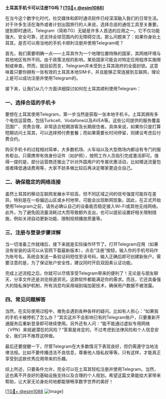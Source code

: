 **土耳其手机卡可以注册TG吗？[[TG💪+ @esim1088](https://t.me/s/esim1088)]**

在当今这个数字化时代，社交媒体和即时通讯软件已经深深融入我们的日常生活。对于许多生活在海外或者计划出国旅行的人来说，选择合适的通信工具至关重要。提到即时通讯，Telegram（简称TG）无疑是许多人首选的应用之一。它不仅功能强大、安全可靠，还支持全球范围内的无障碍交流。那么问题来了：如果你身处土耳其，是否可以用当地的手机卡顺利注册并使用Telegram呢？

首先，我们需要明确一点——土耳其作为一个地理位置特殊的国家，其网络环境与其他地区有所不同。由于政策法规的影响，某些国家可能会对特定应用程序实施限制或审查。然而，就目前而言，Telegram并未受到土耳其政府的全面封锁。这意味着只要你拥有一张有效的土耳其本地SIM卡，并且能够正常连接到互联网，理论上是可以成功注册并使用Telegram的。

接下来，让我们从几个方面详细探讨如何在土耳其顺利使用Telegram：

### 一、选择合适的手机卡

要想在土耳其使用Telegram，第一步当然是获取一张本地手机卡。土耳其拥有多个电信运营商，包括Turkcell、Vodafone以及AVEA等。这些公司提供的服务覆盖范围广、资费合理，非常适合短期游客及长期居住者。具体来说，如果你只是打算短期访问土耳其，可以选择预付费套餐；而如果需要长时间停留，则建议考虑后付费合约。

购买手机卡的过程相对简单，大多数机场、火车站以及大型商场内都设有专门的服务柜台。只需携带有效身份证件（如护照），按照工作人员指引完成激活即可。值得一提的是，部分运营商还推出了针对外国用户的专属优惠活动，比如赠送流量包或者降低通话费用等，大家不妨多做比较后再决定哪家更适合自己。

### 二、确保稳定的网络连接

虽然土耳其的移动互联网发展水平较高，但不同区域之间的信号强度可能存在差异。特别是在一些偏远山区或乡村地带，可能会出现断网现象。因此，在正式开始使用Telegram之前，请务必确认自己的设备能否稳定接入Wi-Fi或其他无线网络。此外，为了避免因流量消耗过大而导致额外支出，也可以提前设置好相关限制措施，例如关闭自动更新功能、限制视频播放质量等。

### 三、注册与登录步骤详解

当一切准备工作就绪后，接下来就是实际操作环节了。打开Telegram应用（如果没有安装的话可以从官网下载最新版本），点击“注册”按钮，输入你的手机号码作为账号名。系统会发送一条验证码短信至该号码，输入正确后即可创建新账户。需要注意的是，为了保证账户安全性，建议同时开启双因素认证功能。

完成上述流程之后，你就可以尽情享受Telegram带来的便利了！无论是与朋友聊天、分享文件还是浏览频道资讯，这款软件都能满足你的需求。而且，它还具备强大的隐私保护机制，所有消息均采用端到端加密技术，确保用户数据不被泄露。

### 四、常见问题解答

当然，在实际使用过程中，难免会遇到各种各样的疑问。比如有人担心：“如果我的手机卡被停机了怎么办？”其实这并不会影响已有的Telegram账户，只要重新开通服务后重新登录即可继续使用。另外还有人问：“能不能通过虚拟专用网络（VPN）来规避潜在的风险？”答案是肯定的，不过考虑到法律风险和个人信息安全，我们并不推荐这样做。

最后还要提醒一下，尽管Telegram在大多数情况下表现良好，但仍需遵守当地法律法规。比如不要传播违法不良信息，尊重他人隐私权等等。只有这样，才能真正享受到这款优秀应用带来的乐趣。

综上所述，只要条件允许，完全可以在土耳其轻松注册并使用Telegram。当然，这也离不开良好的基础设施支持以及合理的个人规划。希望这篇文章能给大家带来帮助，让大家无论身处何地都能够畅享数字世界的美好！

[[TG💪+ @esim1088](https://t.me/s/esim1088) ![Image](https://i.postimg.cc/4NQfJmqS/Snipaste-2025-05-13-00-14-12.png)]